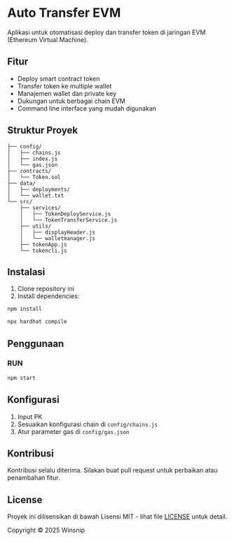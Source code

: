# Auto Transfer EVM

Aplikasi untuk otomatisasi deploy dan transfer token di jaringan EVM (Ethereum Virtual Machine).

## Fitur

- Deploy smart contract token
- Transfer token ke multiple wallet
- Manajemen wallet dan private key
- Dukungan untuk berbagai chain EVM
- Command line interface yang mudah digunakan

## Struktur Proyek

```
├── config/
│   ├── chains.js    
│   ├── index.js    
│   └── gas.json    
├── contracts/
│   └── Token.sol    
├── data/
│   ├── deployments/
│   └── wallet.txt  
└── src/
    ├── services/
    │   ├── TokenDeployService.js    
    │   └── TokenTransferService.js  
    ├── utils/
    │   ├── displayHeader.js        
    │   └── walletmanager.js       
    ├── tokenApp.js  
    └── tokencli.js
```

## Instalasi

1. Clone repository ini
2. Install dependencies:
```bash
npm install
```
```bash
npx hardhat compile
```
## Penggunaan


### RUN
```bash
npm start
```


## Konfigurasi

1. Input PK
2. Sesuaikan konfigurasi chain di `config/chains.js`
3. Atur parameter gas di `config/gas.json`

## Kontribusi

Kontribusi selalu diterima. Silakan buat pull request untuk perbaikan atau penambahan fitur.

## License

Proyek ini dilisensikan di bawah Lisensi MIT - lihat file [LICENSE](LICENSE) untuk detail.

Copyright © 2025 Winsnip